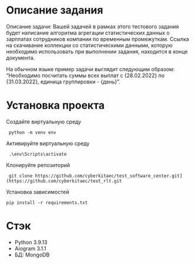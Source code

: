 
<h1>Описание задания</h1>

Описание задачи:
Вашей задачей в рамках этого тестового задания будет написание алгоритма агрегации статистических данных о зарплатах сотрудников компании по временным промежуткам. Ссылка на скачивание коллекции со статистическими данными, которую необходимо использовать при выполнении задания, находится в конце документа.

На обычном языке пример задачи выглядит следующим образом: “Необходимо посчитать суммы всех выплат с {28.02.2022} по {31.03.2022}, единица группировки - {день}”.

<h1> Установка проекта</h1>
<p>Создайте виртуальную среду</p>
<code> python -m venv env </code>
<p>Активируйте виртуальную среду</p>
<code> .\env\Scripts\activate </code>
<p> Клонируйте репозиторий </p>
<code> git clone https://github.com/cyberkitaec/test_software_center.git](https://github.com/cyberkitaec/test_rlt.git</code>
<p> Установка зависимостей</p>
<code>pip install -r requirements.txt</code>

<h1>Стэк</h1>

<ul>
  <li>Python 3.9.13</li>
  <li>Aiogram 3.1.1</li>
  <li>БД: MongoDB</li>
</ul>

